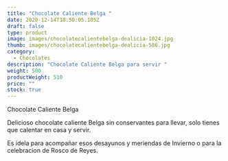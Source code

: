 ```yaml
---
title: "Chocolate Caliente Belga "
date: 2020-12-14T18:50:05.105Z
draft: false
type: product
image: images/chocolatecalientebelga-dealicia-1024.jpg
thumb: images/chocolatecalientebelga-dealicia-586.jpg
category:
  - Chocolates
description: "Chocolate Caliente Belga para servir "
weight: 500
productWeight: 510
price: ""
stock: true
---
```

Chocolate Caliente Belga 

Delicioso chocolate caliente Belga sin conservantes para llevar, solo tienes que calentar en casa y servir. 

Es idela para acompañar esos desayunos y meriendas de Invierno o para la celebracion de Rosco de Reyes.